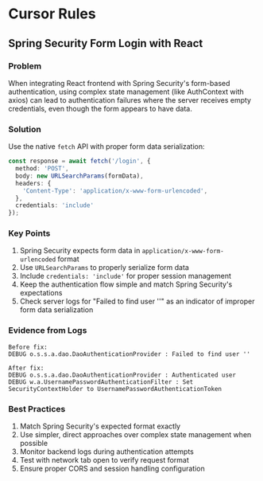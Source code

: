 # Cursor Rules

## Spring Security Form Login with React

### Problem
When integrating React frontend with Spring Security's form-based authentication, using complex state management (like AuthContext with axios) can lead to authentication failures where the server receives empty credentials, even though the form appears to have data.

### Solution
Use the native `fetch` API with proper form data serialization:
```typescript
const response = await fetch('/login', {
  method: 'POST',
  body: new URLSearchParams(formData),
  headers: {
    'Content-Type': 'application/x-www-form-urlencoded',
  },
  credentials: 'include'
});
```

### Key Points
1. Spring Security expects form data in `application/x-www-form-urlencoded` format
2. Use `URLSearchParams` to properly serialize form data
3. Include `credentials: 'include'` for proper session management
4. Keep the authentication flow simple and match Spring Security's expectations
5. Check server logs for "Failed to find user ''" as an indicator of improper form data serialization

### Evidence from Logs
```
Before fix:
DEBUG o.s.s.a.dao.DaoAuthenticationProvider : Failed to find user ''

After fix:
DEBUG o.s.s.a.dao.DaoAuthenticationProvider : Authenticated user
DEBUG w.a.UsernamePasswordAuthenticationFilter : Set SecurityContextHolder to UsernamePasswordAuthenticationToken
```

### Best Practices
1. Match Spring Security's expected format exactly
2. Use simpler, direct approaches over complex state management when possible
3. Monitor backend logs during authentication attempts
4. Test with network tab open to verify request format
5. Ensure proper CORS and session handling configuration 